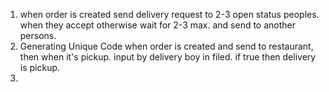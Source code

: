 1. when order is created send delivery request to 2-3 open status peoples. when they accept otherwise wait for 2-3 max. and send to another persons.
2. Generating Unique Code when order is created and send to restaurant, then when it's pickup. input by delivery boy in filed. if true then delivery is pickup.
3. 